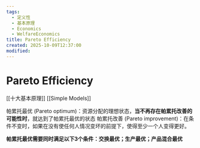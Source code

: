 ```yaml
---
tags:
  - 定义性
  - 基本原理
  - Economics
  - WelfareEconomics
title: Pareto Efficiency
created: 2025-10-09T12:37:00
modified:
---
```

# Pareto Efficiency
[[十大基本原理]]
[[Simple Models]]


帕累托最优 (Pareto optimum)：资源分配的理想状态，**当不再存在帕累托改善的可能性时**，就达到了帕累托最优的状态
帕累托改善 (Pareto improvement)：在条件不变时，如果在没有使任何人情况变坏的前提下，使得至少一个人变得更好。

**帕累托最优需要同时满足以下3个条件：交换最优；生产最优；产品混合最优**